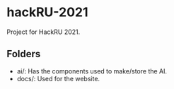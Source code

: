 # hackRU-2021
Project for HackRU 2021.

## Folders

- ai/: Has the components used to make/store the AI.
- docs/: Used for the website.